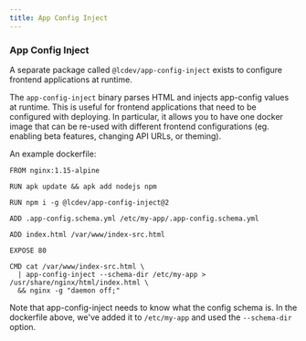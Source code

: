```yaml
---
title: App Config Inject
---
```


### App Config Inject

A separate package called `@lcdev/app-config-inject` exists to configure frontend
applications at runtime.

The `app-config-inject` binary parses HTML and injects app-config values at runtime.
This is useful for frontend applications that need to be configured with deploying.
In particular, it allows you to have one docker image that can be re-used with
different frontend configurations (eg. enabling beta features, changing API URLs, 
or theming).

An example dockerfile:

```dockerfile{5,7,14}
FROM nginx:1.15-alpine

RUN apk update && apk add nodejs npm

RUN npm i -g @lcdev/app-config-inject@2

ADD .app-config.schema.yml /etc/my-app/.app-config.schema.yml

ADD index.html /var/www/index-src.html

EXPOSE 80

CMD cat /var/www/index-src.html \
  | app-config-inject --schema-dir /etc/my-app > /usr/share/nginx/html/index.html \
  && nginx -g "daemon off;"
```

Note that app-config-inject needs to know what the config schema is.
In the dockerfile above, we've added it to `/etc/my-app` and used the `--schema-dir` option.
